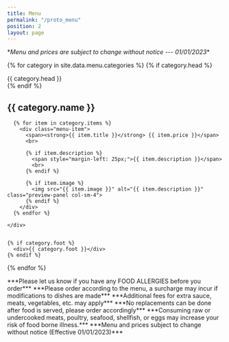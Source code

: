 ```yaml
---
title: Menu
permalink: "/proto_menu"
position: 2
layout: page
---
```


<div class="menu-page">
  <span>*<i>Menu and prices are subject to change without notice --- 01/01/2023</i>*</span><br/>

  {% for category in site.data.menu.categories %}
    {% if category.head %}
      <div>{{ category.head }}</div>
    {% endif %}
    <h2>{{ category.name }}</h2>
    <div class="category-section">
      
      {% for item in category.items %}
        <div class="menu-item">
          <span><strong>{{ item.title }}</strong> {{ item.price }}</span>
          <br>
          
          {% if item.description %}
            <span style="margin-left: 25px;">{{ item.description }}</span>
            <br>
          {% endif %}
          
          {% if item.image %}
            <img src="{{ item.image }}" alt="{{ item.description }}" class="preview-panel col-sm-4">
          {% endif %}
        </div>
      {% endfor %}

    </div>

    
    {% if category.foot %}
      <div>{{ category.foot }}</div>
    {% endif %}
  {% endfor %}
  <div>
    ***Please let us know if you have any FOOD ALLERGIES before you order***
    ***Please order according to the menu, a surcharge may incur if modifications to dishes are made***
    ***Additional fees for extra sauce, meats, vegetables, etc. may apply***
    ***No replacements can be done after food is served, please order accordingly***
    ***Consuming raw or undercooked meats, poultry, seafood, shellfish, or eggs may increase your risk of food borne illness.***
    ***Menu and prices subject to change without notice (Effective 01/01/2023)***
  </div>
</div>

